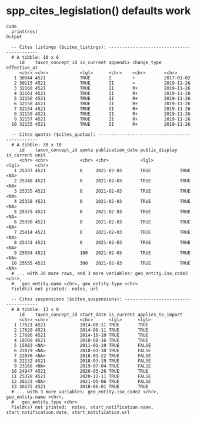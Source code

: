 # spp_cites_legislation() defaults work

    Code
      print(res)
    Output
      
      -- Cites listings ($cites_listings): -------------------------------------------
      # A tibble: 10 x 6
         id    taxon_concept_id is_current appendix change_type effective_at
         <chr> <chr>            <lgl>      <chr>    <chr>       <chr>       
       1 30344 4521             TRUE       I        +           2017-01-02  
       2 30115 4521             TRUE       II       +           2019-11-26  
       3 32160 4521             TRUE       II       R+          2019-11-26  
       4 32161 4521             TRUE       II       R+          2019-11-26  
       5 32156 4521             TRUE       II       R+          2019-11-26  
       6 32158 4521             TRUE       II       R+          2019-11-26  
       7 32154 4521             TRUE       II       R+          2019-11-26  
       8 32159 4521             TRUE       II       R+          2019-11-26  
       9 32157 4521             TRUE       II       R+          2019-11-26  
      10 32155 4521             TRUE       II       R+          2019-11-26  
      
      -- Cites quotas ($cites_quotas): -----------------------------------------------
      # A tibble: 38 x 10
         id    taxon_concept_id quota publication_date public_display is_current unit 
         <chr> <chr>            <chr> <chr>            <lgl>          <lgl>      <chr>
       1 25337 4521             0     2021-02-03       TRUE           TRUE       <NA> 
       2 25348 4521             0     2021-02-03       TRUE           TRUE       <NA> 
       3 25355 4521             0     2021-02-03       TRUE           TRUE       <NA> 
       4 25358 4521             0     2021-02-03       TRUE           TRUE       <NA> 
       5 25375 4521             0     2021-02-03       TRUE           TRUE       <NA> 
       6 25390 4521             0     2021-02-03       TRUE           TRUE       <NA> 
       7 25414 4521             0     2021-02-03       TRUE           TRUE       <NA> 
       8 25431 4521             0     2021-02-03       TRUE           TRUE       <NA> 
       9 25554 4521             100   2021-02-03       TRUE           TRUE       <NA> 
      10 25555 4521             300   2021-02-03       TRUE           TRUE       <NA> 
      # ... with 28 more rows, and 3 more variables: geo_entity.iso_code2 <chr>,
      #   geo_entity.name <chr>, geo_entity.type <chr>
      Field(s) not printed:  notes, url 
      
      -- Cites suspensions ($cites_suspensions): -------------------------------------
      # A tibble: 13 x 8
         id    taxon_concept_id start_date is_current applies_to_import
         <chr> <chr>            <chr>      <lgl>      <lgl>            
       1 17621 4521             2014-08-11 TRUE       TRUE             
       2 17620 4521             2014-08-11 TRUE       TRUE             
       3 17686 4521             2014-10-10 TRUE       TRUE             
       4 18709 4521             2010-08-16 TRUE       TRUE             
       5 15983 <NA>             2011-01-19 TRUE       FALSE            
       6 22079 <NA>             2018-01-30 TRUE       FALSE            
       7 22076 <NA>             2018-01-22 TRUE       FALSE            
       8 22132 4521             2018-03-19 TRUE       FALSE            
       9 23168 <NA>             2019-07-04 TRUE       FALSE            
      10 24947 4521             2020-05-26 TRUE       TRUE             
      11 25328 4521             2020-12-11 TRUE       FALSE            
      12 26123 <NA>             2021-05-06 TRUE       FALSE            
      13 26275 4521             2018-06-01 TRUE       TRUE             
      # ... with 3 more variables: geo_entity.iso_code2 <chr>, geo_entity.name <chr>,
      #   geo_entity.type <chr>
      Field(s) not printed:  notes, start_notification.name, start_notification.date, start_notification.url 

